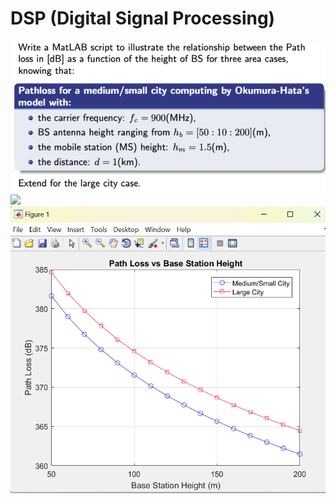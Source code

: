 # DSP (Digital Signal Processing)

<img src="TTVT/Lab1/Question.jpg">
<img src="Lab1_42_NguyenBaThanh.m">

<img src="TTVT/Lab1/result.jpg">
